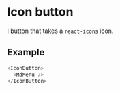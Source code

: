 # Icon button

I button that takes a `react-icons` icon.

## Example

``` js
<IconButton>
  <MdMenu />
</IconButton>
```
